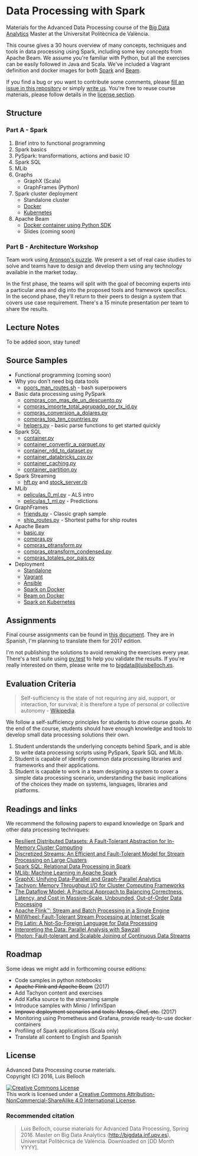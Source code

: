 # Data Processing with Spark

Materials for the Advanced Data Processing course of the [Big Data Analytics](http://bigdata.inf.upv.es) Master at the Universitat Politècnica de València.

This course gives a 30 hours overview of many concepts, techniques and tools in data processing using Spark, including some key concepts from Apache Beam. We assume you're familiar with Python, but all the exercises can be easily followed in Java and Scala. We've included a Vagrant definition and docker images for both [Spark](infra/docker/docker.md) and [Beam](infra/beam/beam.md).

If you find a bug or you want to contribute some comments, please [fill an issue in this repository](https://github.com/luisbelloch/data_processing_course/issues/new) or simply [write us](mailto:bigdata@luisbelloch.es). You're free to reuse course materials, please follow details in the [license section](#license).

## Structure

### Part A - Spark

1. Brief intro to functional programming
2. Spark basics
3. PySpark: transformations, actions and basic IO
4. Spark SQL
5. MLib
6. Graphs
    - GraphX (Scala)
    - GraphFrames (Python)
7. Spark cluster deployment
    - Standalone cluster
    - [Docker](infra/docker/docker.md)
    - [Kubernetes](infra/kubernetes/kubernetes.md)
8. Apache Beam
    - [Docker container using Python SDK](infra/beam/beam.md)
    - Slides (coming soon)
  

### Part B - Architecture Workshop

Team work using [Aronson's puzzle](https://en.wikipedia.org/wiki/Jigsaw_(teaching_technique)). We present a set of real case studies to solve and teams have to design and develop them using any technology available in the market today.  

In the first phase, the teams will split with the goal of becoming experts into a particular area and dig into the proposed tools and framework specifics. In the second phase, they'll return to their peers to design a system that covers use case requirement. There's a 15 minute presentation per team to share the results.

## Lecture Notes

To be added soon, stay tuned!

## Source Samples

- Functional programming (coming soon)
- Why you don't need big data tools
    - [poors_man_routes.sh](spark/data/poors_man_routes.sh) - bash superpowers
- Basic data processing using PySpark
    - [compras_con_mas_de_un_descuento.py](spark/compras_con_mas_de_un_descuento.py)
    - [compras_importe_total_agrupado_por_tx_id.py](spark/compras_importe_total_agrupado_por_tx_id.py)
    - [compras_conversion_a_dolares.py](spark/compras_conversion_a_dolares.py)
    - [compras_top_ten_countries.py](spark/compras_top_ten_countries.py)
    - [helpers.py](spark/helpers.py) - basic parse functions to get started quickly
- Spark SQL
    - [container.py](spark/container.py)
    - [container_convertir_a_parquet.py](spark/container_convertir_a_parquet.py)
    - [container_rdd_to_dataset.py](spark/container_rdd_to_dataset.py)
    - [container_databricks_csv.py](spark/container_databricks_csv.py)
    - [container_caching.py](spark/container_caching.py)
    - [container_partition.py](spark/container_partition.py)
- Spark Streaming
    - [hft.py](spark/stock_server.py) and [stock_server.rb](spark/stock_server.rb)
- MLib
    - [peliculas_0_ml.py](spark/peliculas_0_ml.py) - ALS intro
    - [peliculas_1_ml.py](spark/peliculas_1_ml.py) - Predictions
- GraphFrames
    - [friends.py](spark/friends.py) - Classic graph sample
    - [ship_routes.py](spark/ship_routes.py) - Shortest paths for ship routes
- Apache Beam
    - [basic.py](beam/basic.py)
    - [compras.py](beam/compras.py)
    - [compras_ptransform.py](beam/compras_ptransform.py)
    - [compras_ptransform_condensed.py](beam/compras_ptransform_condensed.py)
    - [compras_totales_por_pais.py](beam/compras_totales_por_pais.py)
- Deployment
    - [Standalone](local_setup.sh)
    - [Vagrant](Vagrantfile)
    - [Ansible](playbook.yml)
    - [Spark on Docker](infra/docker/docker.md)
    - [Beam on Docker](infra/beam/beam.md)
    - [Spark on Kubernetes](infra/kubernetes/kubernetes.md)

## Assignments

Final course assignments can be found in [this document](assignments/README.md). They are in Spanish, I'm planning to translate them for 2017 edition.

I'm not publishing the solutions to avoid remaking the exercises every year. There's a test suite using [py.test](http://pytest.org) to help you validate the results. If you're really interested on them, please write me to [bigdata@luisbelloch.es](mailto:bigdata@luisbelloch.es).

## Evaluation Criteria

> Self-sufficiency is the state of not requiring any aid, support, or interaction, for survival; it is therefore a type of personal or collective autonomy -  [Wikipedia](https://en.wikipedia.org/wiki/Self-sufficiency).

We follow a self-sufficiency principles for students to drive course goals. At the end of the course, students should have enough knowledge and tools to develop small data processing solutions their own. 

1. Student understands the underlying concepts behind Spark, and is able to write data processing scripts using PySpark, Spark SQL and MLib.
2. Student is capable of identify common data processing libraries and frameworks and their applications.
3. Student is capable to work in a team designing a system to cover a simple data processing scenario, understanding the basic implications of the choices they made on systems, languages, libraries and platforms.

## Readings and links

We recommend the following papers to expand knowledge on Spark and other data processing techniques:

- [Resilient Distributed Datasets: A Fault-Tolerant Abstraction for In-Memory Cluster Computing](https://www.usenix.org/system/files/conference/nsdi12/nsdi12-final138.pdf)
- [Discretized Streams: An Efficient and Fault-Tolerant Model for Stream Processing on Large Clusters](http://people.csail.mit.edu/matei/papers/2012/hotcloud_spark_streaming.pdf)
- [Spark SQL: Relational Data Processing in Spark](http://people.csail.mit.edu/matei/papers/2015/sigmod_spark_sql.pdf)
- [MLlib: Machine Learning in Apache Spark](http://www.jmlr.org/papers/volume17/15-237/15-237.pdf) 
- [GraphX: Unifying Data-Parallel and Graph-Parallel Analytics](https://amplab.cs.berkeley.edu/wp-content/uploads/2014/02/graphx.pdf)
- [Tachyon: Memory Throughput I/O for Cluster Computing Frameworks](http://people.eecs.berkeley.edu/~haoyuan/papers/2013_ladis_tachyon.pdf)
- [The Dataflow Model: A Practical Approach to Balancing Correctness, Latency, and Cost in Massive-Scale, Unbounded, Out-of-Order Data Processing](http://www.vldb.org/pvldb/vol8/p1792-Akidau.pdf)
- [Apache Flink™: Stream and Batch Processing in a Single Engine](https://www.user.tu-berlin.de/asteriosk/assets/publications/flink-deb.pdf)
- [MillWheel: Fault-Tolerant Stream Processing at Internet Scale](http://research.google.com/pubs/pub41378.html)
- [Pig Latin: A Not-So-Foreign Language for Data Processing](http://infolab.stanford.edu/~olston/publications/sigmod08.pdf)
- [Interpreting the Data: Parallel Analysis with Sawzall](http://research.google.com/archive/sawzall.html)
- [Photon: Fault-tolerant and Scalable Joining of Continuous Data Streams](http://research.google.com/pubs/pub41318.html)

## Roadmap

Some ideas we might add in forthcoming course editions:

- Code samples in python notebooks
- ~~Apache Flink and Apache Beam~~ (2017)
- Add Tachyon content and exercises
- Add Kafka source to the streaming sample
- Introduce samples with Minio / InfiniSpan
- ~~Improve deployment scenarios and tools: Mesos, Chef, etc.~~ (2017)
- Monitoring using Prometheus and Grafana, provide ready-to-use docker containers
- Profiling of Spark applications (Scala only)
- Translate all content to English and Spanish

## License

Advanced Data Processing course materials.  
Copyright (C) 2016, Luis Belloch

<a rel="license" href="http://creativecommons.org/licenses/by-nc-sa/4.0/"><img alt="Creative Commons License" style="border-width:0" src="https://i.creativecommons.org/l/by-nc-sa/4.0/88x31.png" /></a><br />This work is licensed under a <a rel="license" href="http://creativecommons.org/licenses/by-nc-sa/4.0/">Creative Commons Attribution-NonCommercial-ShareAlike 4.0 International License</a>.

### Recommended citation

> Luis Belloch, course materials for Advanced Data Processing, Spring 2016. Master on Big Data Analytics (http://bigdata.inf.upv.es), Universitat Politècnica de València. Downloaded on [DD Month YYYY].


